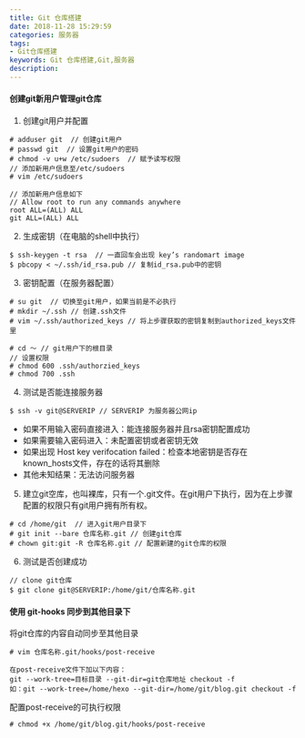 ```yaml
---
title: Git 仓库搭建
date: 2018-11-28 15:29:59
categories: 服务器
tags:
- Git仓库搭建
keywords: Git 仓库搭建,Git,服务器
description:
---
```

#### 创建git新用户管理git仓库
<!-- more -->
1. 创建git用户并配置
```
# adduser git  // 创建git用户
# passwd git  // 设置git用户的密码
# chmod -v u+w /etc/sudoers  // 赋予读写权限
// 添加新用户信息至/etc/sudoers
# vim /etc/sudoers

// 添加新用户信息如下
// Allow root to run any commands anywhere 
root ALL=(ALL) ALL
git ALL=(ALL) ALL
```
2. 生成密钥（在电脑的shell中执行）
```
$ ssh-keygen -t rsa  // 一直回车会出现 key’s randomart image
$ pbcopy < ~/.ssh/id_rsa.pub // 复制id_rsa.pub中的密钥
```
3. 密钥配置（在服务器配置）
```
# su git  // 切换至git用户，如果当前是不必执行
# mkdir ~/.ssh // 创建.ssh文件
# vim ~/.ssh/authorized_keys // 将上步骤获取的密钥复制到authorized_keys文件里

# cd ～ // git用户下的根目录
// 设置权限
# chmod 600 .ssh/authorzied_keys
# chmod 700 .ssh
```
4. 测试是否能连接服务器
```
$ ssh -v git@SERVERIP // SERVERIP 为服务器公网ip
```
- 如果不用输入密码直接进入：能连接服务器并且rsa密钥配置成功
- 如果需要输入密码进入：未配置密钥或者密钥无效
- 如果出现 Host key verifocation failed：检查本地密钥是否存在 known_hosts文件，存在的话将其删除
- 其他未知结果：无法访问服务器

5. 建立git空库，也叫裸库，只有一个.git文件。在git用户下执行，因为在上步骤配置的权限只有git用户拥有所有权。
```
# cd /home/git  // 进入git用户目录下
# git init --bare 仓库名称.git // 创建git仓库
# chown git:git -R 仓库名称.git // 配置新建的git仓库的权限
```
6. 测试是否创建成功
```
// clone git仓库
$ git clone git@SERVERIP:/home/git/仓库名称.git
```

#### 使用 git-hooks 同步到其他目录下
将git仓库的内容自动同步至其他目录
```
# vim 仓库名称.git/hooks/post-receive

在post-receive文件下加以下内容：
git --work-tree=目标目录 --git-dir=git仓库地址 checkout -f
如：git --work-tree=/home/hexo --git-dir=/home/git/blog.git checkout -f
```
配置post-receive的可执行权限
```
# chmod +x /home/git/blog.git/hooks/post-receive
```
